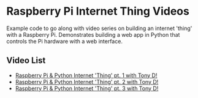 # Raspberry Pi Internet Thing Videos
Example code to go along with video series on building an internet 'thing' with a Raspberry Pi.  Demonstrates building a web app in Python that controls the Pi hardware with a web interface.

## Video List
* [Raspberry Pi & Python Internet 'Thing' pt. 1 with Tony D!](https://www.youtube.com/watch?v=L55QYFnnrgo)
* [Raspberry Pi & Python Internet 'Thing' pt. 2 with Tony D!](https://www.youtube.com/watch?v=s1omSb9iwKE)
* [Raspberry Pi & Python Internet 'Thing' pt. 3 with Tony D!](https://www.youtube.com/watch?v=oeGI5OMAheg)
